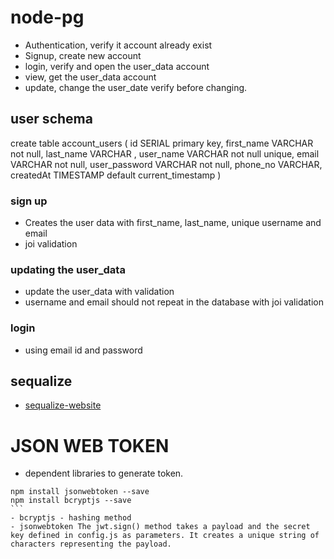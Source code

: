 # node-pg

- Authentication, verify it account already exist
- Signup, create new account
- login, verify and open the user_data account
- view, get the user_data account
- update, change the user_date verify before changing.

## user schema

create table account_users (
id SERIAL primary key,
first_name VARCHAR not null,
last_name VARCHAR ,
user_name VARCHAR not null unique,
email VARCHAR not null,
user_password VARCHAR not null,
phone_no VARCHAR,
createdAt TIMESTAMP default current_timestamp
)

### sign up

- Creates the user data with first_name, last_name, unique username and email
- joi validation

### updating the user_data

- update the user_data with validation
- username and email should not repeat in the database with joi validation

### login

- using email id and password

## sequalize

- [sequalize-website](https://sequelize.org/docs/v6/getting-started/#promises-and-asyncawait)

# JSON WEB TOKEN

- dependent libraries to generate token.

````
npm install jsonwebtoken --save
npm install bcryptjs --save
```
- bcryptjs - hashing method
- jsonwebtoken The jwt.sign() method takes a payload and the secret key defined in config.js as parameters. It creates a unique string of characters representing the payload.
````
